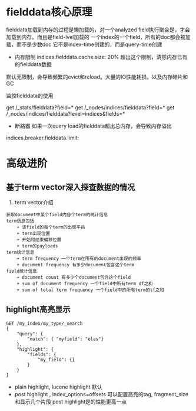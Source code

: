 # fielddata核心原理
fielddata加载到内存的过程是懒加载的，对一个analyzed field执行聚合是，才会加载到内存。而且是field-lvel加载的
一个index的一个field，所有的doc都会被加载，而不是少数doc
它不是index-time创建的，而是query-time创建

+ 内存限制
indices.fielddata.cache.size: 20% 超出这个限制，清除内存已有的fielddata数据

默认无限制，会导致频繁的evict和reload。大量的IO性能耗损。以及内存碎片和GC

监控fielddata的使用

get /_stats/fielddata?field=*
get /_nodes/indices/fielddata?field=*
get /_nodes/indices/fielddata?level=indices&fields=*

+ 断路器
如果一次query load的fielddata超出总内存，会导致内存溢出

indices.breaker.fielddata.limit:


# 高级进阶
## 基于term vector深入探查数据的情况
1. term vector介绍  
```text
获取document中某个field内各个term的统计信息  
term信息包括  
    + 该field的每个term的出现平吕  
    + term出现位置  
    + 开始和结束偏移位置  
    + term的payloads  
term统计信息
    + term frequency 一个term在所有的document出现的频率
    + document frequency 有多少document包含这个term
field统计信息
    + document count 有多少个document包含这个field
    + sum of document frequency 一个field中所有term df之和
    + sum of total term frequency 一个field中的所有term的tf之和
```

## highlight高亮显示
```text
GET /my_index/my_type/_search
{
    "query": {
        "match": { "myfield": "elas"}
    },
    "highlight": {
        "fields": {
            "my_field": {}
        }
    }
}
```
+ plain highlight, lucene highlight 默认
+ post highlight , index_options=offsets
可以配置高亮的tag, fragment_size和显示几个片段
post highlight是的性能更高一点
